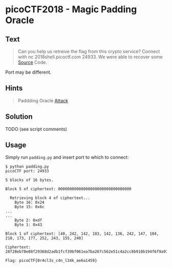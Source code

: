 # picoCTF2018 - Magic Padding Oracle
## Text
> Can you help us retreive the flag from this crypto service? Connect with nc 2018shell.picoctf.com 24933. We were able to recover some [Source](https://github.com/PrinceOfBorgo/picoCTF2018-Magic_Padding_Oracle/blob/master/pkcs7.py) Code.

Port may be different.

## Hints
> Paddding Oracle [Attack](https://blog.skullsecurity.org/2013/padding-oracle-attacks-in-depth)

## Solution
TODO (see script comments)

## Usage
Simply run `padding.py` and insert port to which to connect:
```
$ python padding.py
picoCTF port: 24933

5 blocks of 16 bytes.

Block 5 of ciphertext: 00000000000000000000000000000000

  Retrieving block 4 of ciphertext...
    Byte 16: 0x24
    Byte 15: 0x6c
...
...
    Byte 2: 0xdf
    Byte 1: 0x43

Block 1 of ciphertext: [40, 242, 142, 183, 142, 136, 242, 147, 104, 210, 173, 177, 252, 243, 155, 240]

Ciphertext: 28f28eb78e88f29368d2adb1fcf39bf061ea7ba267c562e51c4a2cc8b910b194f6f9a97bcc224d04c050abd512f721f700aa911a4da9e8ef474f2e48deac6d2600000000000000000000000000000000

Flag: picoCTF{0r4cl3s_c4n_l34k_ae6a1459}
```
